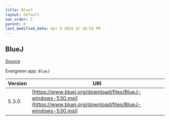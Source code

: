 ```yaml
---
title: BlueJ
layout: default
nav_order: 2
parent: B
last_modified_date: Apr 9 2024 at 10:54 PM
---
```


## BlueJ

[Source](https://www.bluej.org/)

Evergreen app: `BlueJ`

| Version | URI                                                                                                                      |
| ------- | ------------------------------------------------------------------------------------------------------------------------ |
| 5.3.0   | [https://www.bluej.org/download/files/BlueJ-windows-530.msi](https://www.bluej.org/download/files/BlueJ-windows-530.msi) |
